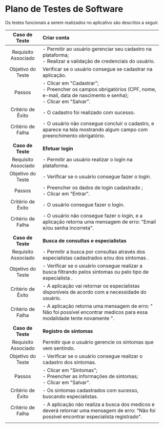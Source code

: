 # Plano de Testes de Software

Os testes funcionais a serem realizados no aplicativo são descritos a seguir.

 
| **Caso de Teste** | **Criar conta** 	|
| :---: | :--- |
| Requisito Associado |  - Permitir ao usuário gerenciar seu cadastro na plataforma; <br> - Realizar a validação de credenciais do usuário. |
| Objetivo do Teste | Verificar se o usuário consegue se cadastrar na aplicação. |
| Passos |  - Clicar em "Cadastrar";  <br> - Preencher os campos obrigatórios (CPF, nome, e-mail, data de nascimento e senha); <br> - Clicar em "Salvar". |
|Critério de Êxito | - O cadastro foi realizado com sucesso. |
|Critério de Falha | - O usuário não consegue concluir o cadastro, e aparece na tela mostrando algum campo com preenchimento obrigatório. |
|  	|  	|
| **Caso de Teste** | **Efetuar login** |
| Requisito Associado | - Permitir ao usuário realizar o login na plataforma. |
| Objetivo do Teste | - Verificar se o usuário consegue fazer o login. |
| Passos |  - Preencher os dados de login cadastrado ; <br> - Clicar em "Entrar". |
|Critério de Êxito | - O usuário consegue fazer o login. |
|Critério de Falha | - O usuário não consegue fazer o login, e a aplicação retorna uma mensagem de erro: "Email e/ou senha incorreta". |
|  	|  	|
| **Caso de Teste** | **Busca de consultas e especialistas** |
| Requisito Associado |  - Permitir a busca por consultas através dos especialistas cadastrados e/ou dos sintomas . |
| Objetivo do Teste | - Verificar se o usuário consegue realizar a busca filtrando pelos sintomas ou pelo tipo de especialista . |
|Critério de Êxito | - A aplicação vai retornar os especialistas disponíveis de acordo com a necessidade do  usuário. |
|Critério de Falha | - A aplicação retorna uma mensagem de erro: " Não foi possível encontrar medicos para essa modalidade tente novamente ". |
| 	|  	|
| **Caso de Teste** | **Registro de sintomas** |
| Requisito Associado | 	Permitir que o usuário gerencie os sintomas que vem sentindo. |
| Objetivo do Teste | - Verificar se o usuário consegue realizar o cadastro dos sintomas. |
| Passos | - Clicar em "Sintomas"; <br> - Preencher as informações de sintomas; <br> - Clicar em "Salvar". |
|Critério de Êxito | - Os sintomas cadastrados com sucesso, buscando especialistas. |
|Critério de Falha | - A aplicação não realiza a busca dos medicos e deverá retornar uma mensagem de erro: "Não foi possível encontrar especialista registrado". |
|  	|  	|

